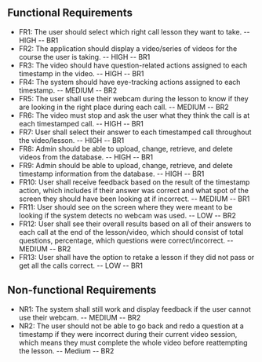 ## Functional Requirements
- FR1: The user should select which right call lesson they want to take. -- HIGH -- BR1
- FR2: The application should display a video/series of videos for the course the user is taking. -- HIGH -- BR1
- FR3: The video should have question-related actions assigned to each timestamp in the video. -- HIGH -- BR1
- FR4: The system should have eye-tracking actions assigned to each timestamp. -- MEDIUM -- BR2
- FR5: The user shall use their webcam during the lesson to know if they are looking in the right place during
  each call. -- MEDIUM -- BR2
- FR6: The video must stop and ask the user what they think the call is at each timestamped call. -- HIGH -- BR1
- FR7: User shall select their answer to each timestamped call throughout the video/lesson.  -- HIGH -- BR1
- FR8: Admin should be able to upload, change, retrieve, and delete videos from the database. -- HIGH -- BR1
- FR9: Admin should be able to upload, change, retrieve, and delete timestamp information from the database. -- HIGH -- BR1
- FR10: User shall receive feedback based on the result of the timestamp action, which includes if their answer was correct and what spot of the screen they should have been looking at if incorrect. -- MEDIUM -- BR1
- FR11: User should see on the screen where they were meant to be looking if the system detects no webcam was used. -- LOW -- BR2
- FR12: User shall see their overall results based on all of their answers to each call at the end of the lesson/video, which should consist of total questions, percentage, which questions were correct/incorrect. -- MEDIUM -- BR2
- FR13: User shall have the option to retake a lesson if they did not pass or get all the calls correct. -- LOW -- BR1

## Non-functional Requirements
- NR1: The system shall still work and display feedback if the user cannot use their webcam. -- MEDIUM -- BR2
- NR2: The user should not be able to go back and redo a question at a timestamp if they were incorrect during their current video session, which means they must complete the whole video before reattempting the lesson. -- Medium -- BR2